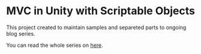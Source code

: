# MVC in Unity with Scriptable Objects
This project created to maintain samples and separeted parts to ongoing blog series.

You can read the whole series on [here](https://dev.to/cemuka/mvc-in-unity-with-scriptable-objects-part-1-3h86).
